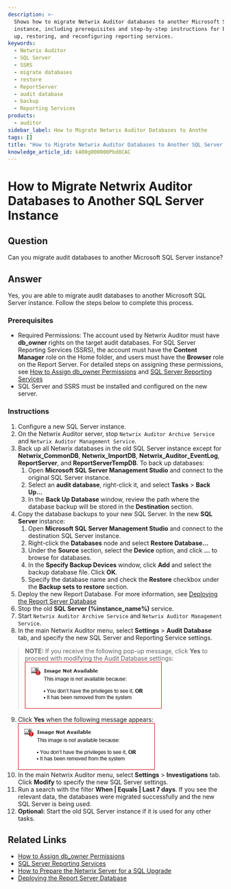 ```yaml
---
description: >-
  Shows how to migrate Netwrix Auditor databases to another Microsoft SQL Server
  instance, including prerequisites and step-by-step instructions for backing
  up, restoring, and reconfiguring reporting services.
keywords:
  - Netwrix Auditor
  - SQL Server
  - SSRS
  - migrate databases
  - restore
  - ReportServer
  - audit database
  - backup
  - Reporting Services
products:
  - auditor
sidebar_label: How to Migrate Netwrix Auditor Databases to Anothe
tags: []
title: "How to Migrate Netwrix Auditor Databases to Another SQL Server Instance"
knowledge_article_id: kA00g000000Pbd8CAC
---
```


# How to Migrate Netwrix Auditor Databases to Another SQL Server Instance

## Question

Can you migrate audit databases to another Microsoft SQL Server instance?

## Answer

Yes, you are able to migrate audit databases to another Microsoft SQL Server instance. Follow the steps below to complete this process.

### Prerequisites

- Required Permissions: The account used by Netwrix Auditor must have **db_owner** rights on the target audit databases. For SQL Server Reporting Services (SSRS), the account must have the **Content Manager** role on the Home folder, and users must have the **Browser** role on the Report Server. For detailed steps on assigning these permissions, see [How to Assign db_owner Permissions](docs/kb/auditor/how-to-assign-db-owner-permissions.md) and [SQL Server Reporting Services](https://docs.netwrix.com/docs/auditor/10_8/requirements/overview)
- SQL Server and SSRS must be installed and configured on the new server.

### Instructions

1. Configure a new SQL Server instance.
2. On the Netwrix Auditor server, stop `Netwrix Auditor Archive Service` and `Netwrix Auditor Management Service`.
3. Back up all Netwrix databases in the old SQL Server instance except for **Netwrix_CommonDB**, **Netwrix_ImportDB**, **Netwrix_Auditor_EventLog**, **ReportServer**, and **ReportServerTempDB**. To back up databases:
   1. Open **Microsoft SQL Server Management Studio** and connect to the original SQL Server instance.
   2. Select an **audit database**, right-click it, and select **Tasks** > **Back Up...**
   3. In the **Back Up Database** window, review the path where the database backup will be stored in the **Destination** section.
4. Copy the database backups to your new SQL Server. In the new **SQL Server** instance:
   1. Open **Microsoft SQL Server Management Studio** and connect to the destination SQL Server instance.
   2. Right-click the **Databases** node and select **Restore Database...**
   3. Under the **Source** section, select the **Device** option, and click **...** to browse for databases.
   4. In the **Specify Backup Devices** window, click **Add** and select the backup database file. Click **OK**.
   5. Specify the database name and check the **Restore** checkbox under the **Backup sets to restore** section.
5. Deploy the new Report Database. For more information, see [Deploying the Report Server Database](/docs/kb/auditor/deploying-the-report-server-database.md)
6. Stop the old **SQL Server (%instance_name%)** service.
7. Start `Netwrix Auditor Archive Service` and `Netwrix Auditor Management Service`.
8. In the main Netwrix Auditor menu, select **Settings** > **Audit Database** tab, and specify the new SQL Server and Reporting Service settings.

> **NOTE:** If you receive the following pop-up message, click **Yes** to proceed with modifying the Audit Database settings:
> ![Audit Database modification prompt](images/servlet_image_3823966b1661.png)

9. Click **Yes** when the following message appears:
   ![Confirmation dialog: Data will become unavailable until the new database is configured](images/servlet_image_3823966b1661.png)
10. In the main Netwrix Auditor menu, select **Settings** > **Investigations** tab. Click **Modify** to specify the new SQL Server settings.
11. Run a search with the filter **When | Equals | Last 7 days**. If you see the relevant data, the databases were migrated successfully and the new SQL Server is being used.
12. **Optional:** Start the old SQL Server instance if it is used for any other tasks.

## Related Links

- [How to Assign db_owner Permissions](docs/kb/auditor/how-to-assign-db-owner-permissions.md)
- [SQL Server Reporting Services](https://docs.netwrix.com/docs/auditor/10_8/requirements/overview)
- [How to Prepare the Netwrix Server for a SQL Upgrade](/docs/kb/auditor/how-to-prepare-the-netwrix-server-for-a-sql-upgrade.md)
- [Deploying the Report Server Database](/docs/kb/auditor/deploying-the-report-server-database.md)
